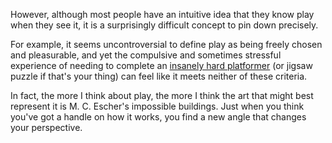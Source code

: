 However, although most people have an intuitive idea that they know play when they see it, it is a surprisingly difficult concept to pin down precisely.

For example, it seems uncontroversial to define play as being freely chosen and pleasurable, and yet the compulsive and sometimes stressful experience of needing to complete an [insanely hard platformer](http://www.oriblindforest.com/#!//) (or jigsaw puzzle if that's your thing) can feel like it meets neither of these criteria.

In fact, the more I think about play, the more I think the art that might best represent it is M. C. Escher's impossible buildings. Just when you think you've got a handle on how it works, you find a new angle that changes your perspective.
